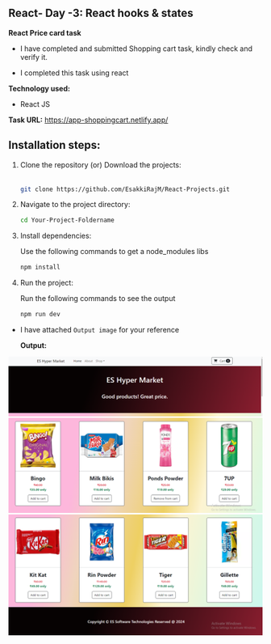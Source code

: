 ## React- Day -3: React hooks & states   

**React Price card task**   

 - I have completed and submitted Shopping cart task, kindly check and verify it.   

 - I completed this task using react

  **Technology used:**   

 - React JS

 **Task URL:**  https://app-shoppingcart.netlify.app/

 ## Installation steps:

1. Clone the repository (or) Download the projects:

    ``` bash

    git clone https://github.com/EsakkiRajM/React-Projects.git

    ```

2. Navigate to the project directory:

    ```bash
    cd Your-Project-Foldername
    ```

3. Install dependencies:

   Use the following commands to get a node_modules libs

    ```bash
    npm install
    ```

4. Run the project:

    Run the following commands to see the output

    ```bash
    npm run dev
    ```

    

- I have attached `Output image` for your reference  

   **Output:**

 ![output image](src/assets/outputimg/img1.PNG)
 ![output image](src/assets/outputimg/img2.PNG)
 ![output image](src/assets/outputimg/img3.PNG)



